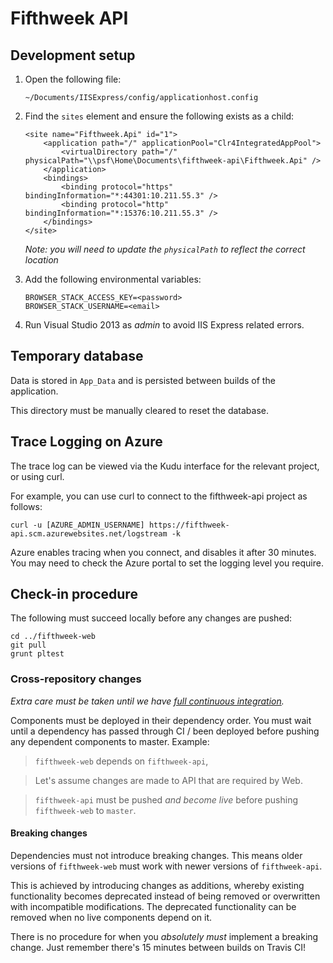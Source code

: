 # Fifthweek API

## Development setup

1.  Open the following file:

        ~/Documents/IISExpress/config/applicationhost.config

2.  Find the `sites` element and ensure the following exists as a child:

        <site name="Fifthweek.Api" id="1">
            <application path="/" applicationPool="Clr4IntegratedAppPool">
                <virtualDirectory path="/" physicalPath="\\psf\Home\Documents\fifthweek-api\Fifthweek.Api" />
            </application>
            <bindings>
                <binding protocol="https" bindingInformation="*:44301:10.211.55.3" />
                <binding protocol="http" bindingInformation="*:15376:10.211.55.3" />
            </bindings>
        </site>

    *Note: you will need to update the `physicalPath` to reflect the correct location*

3.  Add the following environmental variables:

        BROWSER_STACK_ACCESS_KEY=<password>
        BROWSER_STACK_USERNAME=<email>

4.  Run Visual Studio 2013 as *admin* to avoid IIS Express related errors.

## Temporary database

Data is stored in `App_Data` and is persisted between builds of the application.

This directory must be manually cleared to reset the database.

## Trace Logging on Azure

The trace log can be viewed via the Kudu interface for the relevant project, or using curl.

For example, you can use curl to connect to the fifthweek-api project as follows:

    curl -u [AZURE_ADMIN_USERNAME] https://fifthweek-api.scm.azurewebsites.net/logstream -k

Azure enables tracing when you connect, and disables it after 30 minutes.  You may need to check
the Azure portal to set the logging level you require.


## Check-in procedure

The following must succeed locally before any changes are pushed:

    cd ../fifthweek-web
    git pull
    grunt pltest

### Cross-repository changes

*Extra care must be taken until we have [full continuous integration][full-ci-issue].*

Components must be deployed in their dependency order. You must wait until a dependency has passed through CI / been 
deployed before pushing any dependent components to master. Example:
 
> `fifthweek-web` depends on `fifthweek-api`, 

> Let's assume changes are made to API that are required by Web.

> `fifthweek-api` must be pushed *and become live* before pushing `fifthweek-web` to `master`.

#### Breaking changes

Dependencies must not introduce breaking changes. This means older versions of `fifthweek-web` must work with newer 
versions of `fifthweek-api`. 

This is achieved by introducing changes as additions, whereby existing functionality becomes deprecated instead of being 
removed or overwritten with incompatible modifications. The deprecated functionality can be removed when no live 
components depend on it.

There is no procedure for when you *absolutely must* implement a breaking change. Just remember there's 15 minutes 
between builds on Travis CI!

[full-ci-issue]: https://github.com/fifthweek/fifthweek-web/issues/40 "Issue #40: Full Continuous Integration"
